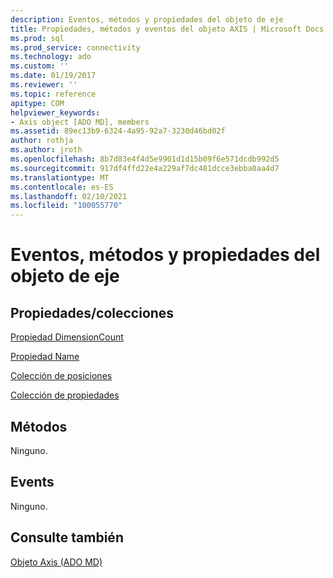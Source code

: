 ```yaml
---
description: Eventos, métodos y propiedades del objeto de eje
title: Propiedades, métodos y eventos del objeto AXIS | Microsoft Docs
ms.prod: sql
ms.prod_service: connectivity
ms.technology: ado
ms.custom: ''
ms.date: 01/19/2017
ms.reviewer: ''
ms.topic: reference
apitype: COM
helpviewer_keywords:
- Axis object [ADO MD], members
ms.assetid: 89ec13b9-6324-4a95-92a7-3230d46bd02f
author: rothja
ms.author: jroth
ms.openlocfilehash: 8b7d83e4f4d5e9901d1d15b09f6e571dcdb992d5
ms.sourcegitcommit: 917df4ffd22e4a229af7dc481dcce3ebba0aa4d7
ms.translationtype: MT
ms.contentlocale: es-ES
ms.lasthandoff: 02/10/2021
ms.locfileid: "100055770"
---
```

# <a name="axis-object-properties-methods-and-events"></a>Eventos, métodos y propiedades del objeto de eje
## <a name="propertiescollections"></a>Propiedades/colecciones  
 [Propiedad DimensionCount](./dimensioncount-property-ado-md.md)  
  
 [Propiedad Name](./name-property-ado-md.md)  
  
 [Colección de posiciones](./positions-collection-ado-md.md)  
  
 [Colección de propiedades](../ado-api/properties-collection-ado.md)  
  
## <a name="methods"></a>Métodos  
 Ninguno.  
  
## <a name="events"></a>Events  
 Ninguno.  
  
## <a name="see-also"></a>Consulte también  
 [Objeto Axis (ADO MD)](./axis-object-ado-md.md)